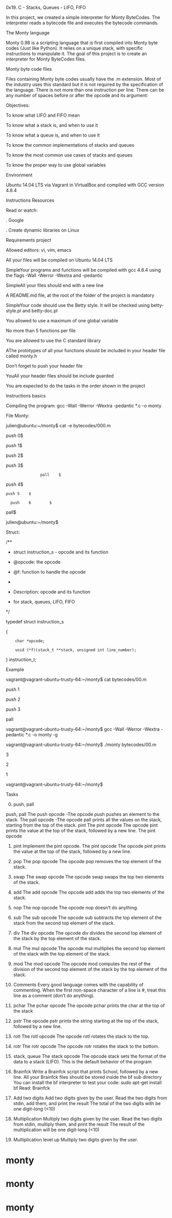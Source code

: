 0x19. C - Stacks, Queues - LIFO, FIFO

In this project, we created a simple interpreter for Monty ByteCodes. The interpreter reads a bytecode file and executes the bytecode commands.

The Monty language

Monty 0.98 is a scripting language that is first compiled into Monty byte codes (Just like Python). It relies on a unique stack, with specific instructions to manipulate it. The goal of this project is to create an interpreter for Monty ByteCodes files.

Monty byte code files 

Files containing Monty byte codes usually have the .m extension. Most of the industry uses this standard but it is not required by the specification of the language. There is not more than one instruction per line. There can be any number of spaces before or after the opcode and its argument:


Objectives: 

To know what LIFO and FIFO mean 

To know what a stack is, and when to use it 

To know what a queue is, and when to use it 

To know the common implementations of stacks and queues 

To know the most common use cases of stacks and queues 

To know the proper way to use global variables

Environment 

Ubuntu 14.04 LTS via Vagrant in VirtualBox and compiled with GCC version 4.8.4

Instructions Resources

Read or watch:

. Google 

. Create dynamic libraries on Linux


Requirements project


Allowed editors: vi, vim, emacs

All your files will be compiled on Ubuntu 14.04 LTS

SimpleYour programs and functions will be compiled with gcc 4.8.4 using the flags -Wall -Werror -Wextra and -pedantic

SimpleAll your files should end with a new line

A README.md file, at the root of the folder of the project is mandatory

SimpleYour code should use the Betty style. It will be checked using betty-style.pl and betty-doc.pl

You allowed to use a maximum of one global variable

No more than 5 functions per file

You are allowed to use the C standard library

AThe prototypes of all your functions should be included in your header file called monty.h

Don’t forget to push your header file

YouAll your header files should be include guarded

You are expected to do the tasks in the order shown in the project


Instructions basics

Compiling the program: gcc -Wall -Werror -Wextra -pedantic *.c -o monty


 File Monty:


julien@ubuntu:~/monty$ cat -e bytecodes/000.m

push 0$

push 1$

push 2$

  push 3$

                   pall    $

push 4$

    push 5    $

      push    6        $

pall$

julien@ubuntu:~/monty$


Struct:

/**

 * struct instruction_s - opcode and its function

 * @opcode: the opcode

 * @f: function to handle the opcode

 *

 * Description: opcode and its function

 * for stack, queues, LIFO, FIFO

 */

typedef struct instruction_s

{

        char *opcode;

        void (*f)(stack_t **stack, unsigned int line_number);

} instruction_t;


Example

vagrant@vagrant-ubuntu-trusty-64:~/monty$ cat bytecodes/00.m

push 1

push 2

push 3

pall

vagrant@vagrant-ubuntu-trusty-64:~/monty$ gcc -Wall -Werror -Wextra -pedantic *.c -o monty -g

vagrant@vagrant-ubuntu-trusty-64:~/monty$ ./monty bytecodes/00.m

3

2

1

vagrant@vagrant-ubuntu-trusty-64:~/monty$

Tasks

0. push, pall

push, pall The push opcode -The opcode push pushes an element to the stack. The pall opcode -The opcode pall prints all the values on the stack, starting from the top of the stack.
     pint The pint opcode
The opcode pint prints the value at the top of the stack, followed by a new line. The pint opcode

1. pint
Implement the pint opcode.
The pint opcode
The opcode pint prints the value at the top of the stack, followed by a new line.


2. pop The pop opcode
The opcode pop removes the top element of the stack.

3. swap The swap opcode
The opcode swap swaps the top two elements of the stack.

4. add The add opcode
The opcode add adds the top two elements of the stack.

5. nop The nop opcode
The opcode nop doesn’t do anything.

6. sub The sub opcode
The opcode sub subtracts the top element of the stack from the second top element of the stack.

7. div The div opcode
The opcode div divides the second top element of the stack by the top element of the stack.

8. mul The mul opcode
The opcode mul multiplies the second top element of the stack with the top element of the stack.

9. mod The mod opcode
The opcode mod computes the rest of the division of the second top element of the stack by the top element of the stack.

10. Comments
 Every good language comes with the capability of commenting. When the first non-space character of a line is #, treat this line as a comment (don’t do anything).

11. pchar The pchar opcode
The opcode pchar prints the char at the top of the stack

12. pstr The opcode pstr prints the string starting at the top of the stack, followed by a new line.

13. rotl The rotl opcode
The opcode rotl rotates the stack to the top.

14. rotr The rotr opcode
The opcode rotr rotates the stack to the bottom.

15. stack, queue The stack opcode
The opcode stack sets the format of the data to a stack (LIFO). This is the default behavior of the program

16. Brainfck Write a Brainfck script that prints School, followed by a new line.
All your Brainfck files should be stored inside the bf sub directory You can install the bf interpreter to test your code: sudo apt-get install bf Read: Brainfck

17. Add two digits Add two digits given by the user.
Read the two digits from stdin, add them, and print the result The total of the two digits with be one digit-long (<10)

18. Multiplication Multiply two digits given by the user.
Read the two digits from stdin, multiply them, and print the result The result of the multiplication will be one digit-long (<10)

19. Multiplication level up Multiply two digits given by the user.

# monty
# monty
# monty
